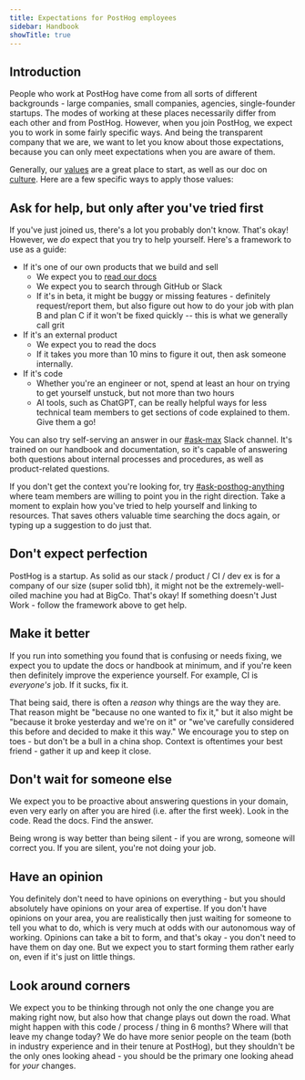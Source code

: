 ```yaml
---
title: Expectations for PostHog employees
sidebar: Handbook
showTitle: true
---
```


## Introduction

People who work at PostHog have come from all sorts of different backgrounds - large companies, small companies, agencies, single-founder startups. The modes of working at these places necessarily differ from each other and from PostHog. However, when you join PostHog, we expect you to work in some fairly specific ways. And being the transparent company that we are, we want to let you know about those expectations, because you can only meet expectations when you are aware of them.

Generally, our [values](/handbook/values) are a great place to start, as well as our doc on [culture](/handbook/company/culture). Here are a few specific ways to apply those values:

## Ask for help, but only after you've tried first

If you've just joined us, there's a lot you probably don't know. That's okay! However, we _do_ expect that you try to help yourself. Here's a framework to use as a guide:

- If it's one of our own products that we build and sell
  - We expect you to [read our docs](/docs)
  - We expect you to search through GitHub or Slack
  - If it's in beta, it might be buggy or missing features - definitely request/report them, but also figure out how to do your job with plan B and plan C if it won't be fixed quickly -- this is what we generally call grit
- If it's an external product
  - We expect you to read the docs
  - If it takes you more than 10 mins to figure it out, then ask someone internally.
- If it's code
  - Whether you're an engineer or not, spend at least an hour on trying to get yourself unstuck, but not more than two hours
  - AI tools, such as ChatGPT, can be really helpful ways for less technical team members to get sections of code explained to them. Give them a go!

You can also try self-serving an answer in our [#ask-max](https://posthog.slack.com/archives/C07TQR0V16U) Slack channel. It's trained on our handbook and documentation, so it's capable of answering both questions about internal processes and procedures, as well as product-related questions.

If you don't get the context you're looking for, try [#ask-posthog-anything](https://posthog.slack.com/archives/C02E3BKC78F) where team members are willing to point you in the right direction. Take a moment to explain how you've tried to help yourself and linking to resources. That saves others valuable time searching the docs again, or typing up a suggestion to do just that.

## Don't expect perfection

PostHog is a startup. As solid as our stack / product / CI / dev ex is for a company of our size (super solid tbh), it might not be the extremely-well-oiled machine you had at BigCo. That's okay! If something doesn't Just Work - follow the framework above to get help. 

## Make it better

If you run into something you found that is confusing or needs fixing, we expect you to update the docs or handbook at minimum, and if you're keen then definitely improve the experience yourself. For example, CI is _everyone's_ job. If it sucks, fix it.

That being said, there is often a _reason_ why things are the way they are. That reason might be "because no one wanted to fix it," but it also might be "because it broke yesterday and we're on it" or "we've carefully considered this before and decided to make it this way." We encourage you to step on toes - but don't be a bull in a china shop. Context is oftentimes your best friend - gather it up and keep it close.

## Don't wait for someone else

We expect you to be proactive about answering questions in your domain, even very early on after you are hired (i.e. after the first week). Look in the code. Read the docs. Find the answer. 

Being wrong is way better than being silent - if you are wrong, someone will correct you. If you are silent, you're not doing your job.

## Have an opinion

You definitely don't need to have opinions on everything - but you should absolutely have opinions on your area of expertise. If you don't have opinions on your area, you are realistically then just waiting for someone to tell you what to do, which is very much at odds with our autonomous way of working. Opinions can take a bit to form, and that's okay - you don't need to have them on day one. But we expect you to start forming them rather early on, even if it's just on little things.

## Look around corners

We expect you to be thinking through not only the one change you are making right now, but also how that change plays out down the road. What might happen with this code / process / thing in 6 months? Where will that leave my change today? We do have more senior people on the team (both in industry experience and in their tenure at PostHog), but they shouldn't be the only ones looking ahead - you should be the primary one looking ahead for _your_ changes.
